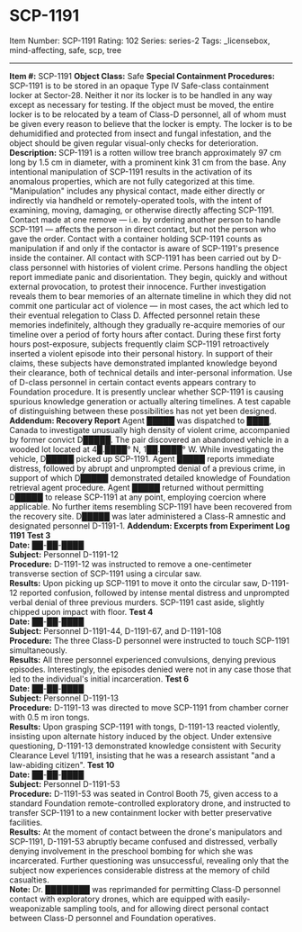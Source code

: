 # SCP-1191
Item Number: SCP-1191
Rating: 102
Series: series-2
Tags: _licensebox, mind-affecting, safe, scp, tree

---

**Item #:** SCP-1191
**Object Class:** Safe
**Special Containment Procedures:** SCP-1191 is to be stored in an opaque Type IV Safe-class containment locker at Sector-28. Neither it nor its locker is to be handled in any way except as necessary for testing. If the object must be moved, the entire locker is to be relocated by a team of Class-D personnel, all of whom must be given every reason to believe that the locker is empty. The locker is to be dehumidified and protected from insect and fungal infestation, and the object should be given regular visual-only checks for deterioration.
**Description:** SCP-1191 is a rotten willow tree branch approximately 97 cm long by 1.5 cm in diameter, with a prominent kink 31 cm from the base. Any intentional manipulation of SCP-1191 results in the activation of its anomalous properties, which are not fully categorized at this time. "Manipulation" includes any physical contact, made either directly or indirectly via handheld or remotely-operated tools, with the intent of examining, moving, damaging, or otherwise directly affecting SCP-1191. Contact made at one remove — i.e. by ordering another person to handle SCP-1191 — affects the person in direct contact, but not the person who gave the order. Contact with a container holding SCP-1191 counts as manipulation if and only if the contactor is aware of SCP-1191's presence inside the container.
All contact with SCP-1191 has been carried out by D-class personnel with histories of violent crime. Persons handling the object report immediate panic and disorientation. They begin, quickly and without external provocation, to protest their innocence. Further investigation reveals them to bear memories of an alternate timeline in which they did not commit one particular act of violence — in most cases, the act which led to their eventual relegation to Class D. Affected personnel retain these memories indefinitely, although they gradually re-acquire memories of our timeline over a period of forty hours after contact.
During these first forty hours post-exposure, subjects frequently claim SCP-1191 retroactively inserted a violent episode into their personal history. In support of their claims, these subjects have demonstrated implanted knowledge beyond their clearance, both of technical details and inter-personal information. Use of D-class personnel in certain contact events appears contrary to Foundation procedure.
It is presently unclear whether SCP-1191 is causing spurious knowledge generation or actually altering timelines. A test capable of distinguishing between these possibilities has not yet been designed.
**Addendum: Recovery Report**
Agent █████ was dispatched to ████, Canada to investigate unusually high density of violent crime, accompanied by former convict D█████. The pair discovered an abandoned vehicle in a wooded lot located at 4█.████° N, 1██.████° W. While investigating the vehicle, D█████ picked up SCP-1191. Agent █████ reports immediate distress, followed by abrupt and unprompted denial of a previous crime, in support of which D█████ demonstrated detailed knowledge of Foundation retrieval agent procedure. Agent █████ returned without permitting D█████ to release SCP-1191 at any point, employing coercion where applicable. No further items resembling SCP-1191 have been recovered from the recovery site. D█████ was later administered a Class-R amnestic and designated personnel D-1191-1.
**Addendum: Excerpts from Experiment Log 1191**
**Test 3**  
**Date:** ██-██-████  
**Subject:** Personnel D-1191-12  
**Procedure:** D-1191-12 was instructed to remove a one-centimeter transverse section of SCP-1191 using a circular saw.  
**Results:** Upon picking up SCP-1191 to move it onto the circular saw, D-1191-12 reported confusion, followed by intense mental distress and unprompted verbal denial of three previous murders. SCP-1191 cast aside, slightly chipped upon impact with floor.
**Test 4**  
**Date:** ██-██-████  
**Subject:** Personnel D-1191-44, D-1191-67, and D-1191-108  
**Procedure:** The three Class-D personnel were instructed to touch SCP-1191 simultaneously.  
**Results:** All three personnel experienced convulsions, denying previous episodes. Interestingly, the episodes denied were not in any case those that led to the individual's initial incarceration.
**Test 6**  
**Date:** ██-██-████  
**Subject:** Personnel D-1191-13  
**Procedure:** D-1191-13 was directed to move SCP-1191 from chamber corner with 0.5 m iron tongs.  
**Results:** Upon grasping SCP-1191 with tongs, D-1191-13 reacted violently, insisting upon alternate history induced by the object. Under extensive questioning, D-1191-13 demonstrated knowledge consistent with Security Clearance Level 1/1191, insisting that he was a research assistant "and a law-abiding citizen".
**Test 10**  
**Date:** ██-██-████  
**Subject:** Personnel D-1191-53  
**Procedure:** D-1191-53 was seated in Control Booth 75, given access to a standard Foundation remote-controlled exploratory drone, and instructed to transfer SCP-1191 to a new containment locker with better preservative facilities.  
**Results:** At the moment of contact between the drone's manipulators and SCP-1191, D-1191-53 abruptly became confused and distressed, verbally denying involvement in the preschool bombing for which she was incarcerated. Further questioning was unsuccessful, revealing only that the subject now experiences considerable distress at the memory of child casualties.  
**Note:** Dr. ████████ was reprimanded for permitting Class-D personnel contact with exploratory drones, which are equipped with easily-weaponizable sampling tools, and for allowing direct personal contact between Class-D personnel and Foundation operatives.